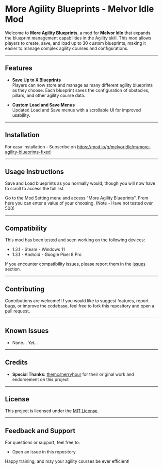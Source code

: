 # More Agility Blueprints - Melvor Idle Mod

Welcome to **More Agility Blueprints**, a mod for **Melvor Idle** that expands the blueprint management capabilities in the Agility skill. This mod allows players to create, save, and load up to 30 custom blueprints, making it easier to manage complex agility courses and configurations.

---

## Features

- **Save Up to X Blueprints**  
  Players can now store and manage as many different agility blueprints as they choose. Each blueprint saves the configuration of obstacles, pillars, and other agility course data.

- **Custom Load and Save Menus**  
  Updated Load and Save menus with a scrollable UI for improved usability.

---

## Installation

For easy installation - Subscribe on https://mod.io/g/melvoridle/m/more-agility-blueprints-fixed

---

## Usage Instructions

Save and Load blueprints as you normally would, though you will now have to scroll to access the full list.

Go to the Mod Setting menu and access "More Agility Blueprints". From here you can enter a value of your choosing. (Note - Have not tested over 500)

---

## Compatibility

This mod has been tested and seen working on the following devices:
- 1.3.1 - Steam - Windows 11
- 1.3.1 - Android - Google Pixel 8 Pro

If you encounter compatibility issues, please report them in the [Issues](#issues) section.

---

## Contributing

Contributions are welcome! If you would like to suggest features, report bugs, or improve the codebase, feel free to fork this repository and open a pull request. 

---

## Known Issues

- None... _Yet..._

---

## Credits

- **Special Thanks:** [themcsherryhour](https://mod.io/g/melvoridle/u/themcsherryhour) for their original work and endorsement on this project

---

## License

This project is licensed under the [MIT License](LICENSE).

---

## Feedback and Support

For questions or support, feel free to:
- Open an issue in this repository.

Happy training, and may your agility courses be ever efficient!
